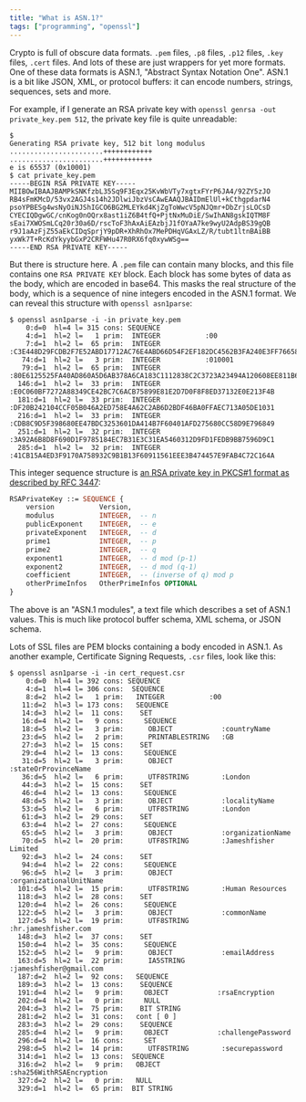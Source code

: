 ```yaml
---
title: "What is ASN.1?"
tags: ["programming", "openssl"]
---
```


Crypto is full of obscure data formats.
`.pem` files, `.p8` files, `.p12` files, `.key` files, `.cert` files.
And lots of these are just wrappers for yet more formats.
One of these data formats is ASN.1, "Abstract Syntax Notation One".
ASN.1 is a bit like JSON, XML, or protocol buffers:
it can encode numbers, strings, sequences, sets and more.

For example,
if I generate an RSA private key with `openssl genrsa -out private_key.pem 512`,
the private key file is quite unreadable:

```
$
Generating RSA private key, 512 bit long modulus
.......................++++++++++++
.......................++++++++++++
e is 65537 (0x10001)
$ cat private_key.pem
-----BEGIN RSA PRIVATE KEY-----
MIIBOwIBAAJBAMPkSNKfzbL35Sq9F3Eqx25KvWbVTy7xgtxFYrP6JA4/92ZY5zJO
RB4sFmKMcD/53vx2AGJ4s14h2JDlwiJbzVsCAwEAAQJBAIDmElUl+kCthgpdarN4
psoYPBESg4wsNyOiNJShIGCO6BG2MLEYkd4KjZgToWwcV5pNJQmr+DbZrjsLOCsD
CYECIQDgwGC/cnKog0nOQrx8ast1iZ6B4tfQ+PjtNxMuDiE/SwIhAN8gskIQTM8F
sEai7XWOSmLCq20r30a6D/rscToF3hAxAiEAzbjJ1fOYaA7ke9wyU2AdpBS39gQB
r9J1aAzFjZ55aEkCIDqSprjY9pDR+XhRhOx7MePDHqVGAxLZ/R/tubt1ltnBAiBB
yxWk7T+RcKdYkyybGxP2CRFWHu47R0RX6fq0xywWSg==
-----END RSA PRIVATE KEY-----
```

But there is structure here.
A `.pem` file can contain many blocks,
and this file contains one `RSA PRIVATE KEY` block.
Each block has some bytes of data as the body,
which are encoded in base64.
This masks the real structure of the body,
which is a sequence of nine integers
encoded in the ASN.1 format.
We can reveal this structure with `openssl asn1parse`:

```
$ openssl asn1parse -i -in private_key.pem
    0:d=0  hl=4 l= 315 cons: SEQUENCE
    4:d=1  hl=2 l=   1 prim:  INTEGER           :00
    7:d=1  hl=2 l=  65 prim:  INTEGER           :C3E448D29FCDB2F7E52ABD17712AC76E4ABD66D54F2EF182DC4562B3FA240E3FF76658E7324E441E2C16628C703FF9DEFC76006278B35E21D890E5C2225BCD5B
   74:d=1  hl=2 l=   3 prim:  INTEGER           :010001
   79:d=1  hl=2 l=  65 prim:  INTEGER           :80E6125525FA40AD860A5D6AB378A6CA183C1112838C2C3723A23494A120608EE811B630B11891DE0A8D9813A16C1C579A4D2509ABF836D9AE3B0B382B030981
  146:d=1  hl=2 l=  33 prim:  INTEGER           :E0C060BF7272A88349CE42BC7C6ACB75899E81E2D7D0F8F8ED37132E0E213F4B
  181:d=1  hl=2 l=  33 prim:  INTEGER           :DF20B242104CCF05B046A2ED758E4A62C2AB6D2BDF46BA0FFAEC713A05DE1031
  216:d=1  hl=2 l=  33 prim:  INTEGER           :CDB8C9D5F398680EE47BDC3253601DA414B7F60401AFD275680CC58D9E796849
  251:d=1  hl=2 l=  32 prim:  INTEGER           :3A92A6B8D8F690D1F9785184EC7B31E3C31EA5460312D9FD1FEDB9BB7596D9C1
  285:d=1  hl=2 l=  32 prim:  INTEGER           :41CB15A4ED3F9170A758932C9B1B13F60911561EEE3B474457E9FAB4C72C164A
```

This integer sequence structure is
[an RSA private key in PKCS#1 format as described by RFC 3447](https://tools.ietf.org/html/rfc3447#appendix-A.1.2):

```asn1
RSAPrivateKey ::= SEQUENCE {
    version           Version,
    modulus           INTEGER,  -- n
    publicExponent    INTEGER,  -- e
    privateExponent   INTEGER,  -- d
    prime1            INTEGER,  -- p
    prime2            INTEGER,  -- q
    exponent1         INTEGER,  -- d mod (p-1)
    exponent2         INTEGER,  -- d mod (q-1)
    coefficient       INTEGER,  -- (inverse of q) mod p
    otherPrimeInfos   OtherPrimeInfos OPTIONAL
}
```

The above is an "ASN.1 modules",
a text file which describes a set of ASN.1 values.
This is much like protocol buffer schema, XML schema, or JSON schema.

Lots of SSL files are PEM blocks containing a body encoded in ASN.1.
As another example, Certificate Signing Requests, `.csr` files,
look like this:

```
$ openssl asn1parse -i -in cert_request.csr
    0:d=0  hl=4 l= 392 cons: SEQUENCE
    4:d=1  hl=4 l= 306 cons:  SEQUENCE
    8:d=2  hl=2 l=   1 prim:   INTEGER           :00
   11:d=2  hl=3 l= 173 cons:   SEQUENCE
   14:d=3  hl=2 l=  11 cons:    SET
   16:d=4  hl=2 l=   9 cons:     SEQUENCE
   18:d=5  hl=2 l=   3 prim:      OBJECT            :countryName
   23:d=5  hl=2 l=   2 prim:      PRINTABLESTRING   :GB
   27:d=3  hl=2 l=  15 cons:    SET
   29:d=4  hl=2 l=  13 cons:     SEQUENCE
   31:d=5  hl=2 l=   3 prim:      OBJECT            :stateOrProvinceName
   36:d=5  hl=2 l=   6 prim:      UTF8STRING        :London
   44:d=3  hl=2 l=  15 cons:    SET
   46:d=4  hl=2 l=  13 cons:     SEQUENCE
   48:d=5  hl=2 l=   3 prim:      OBJECT            :localityName
   53:d=5  hl=2 l=   6 prim:      UTF8STRING        :London
   61:d=3  hl=2 l=  29 cons:    SET
   63:d=4  hl=2 l=  27 cons:     SEQUENCE
   65:d=5  hl=2 l=   3 prim:      OBJECT            :organizationName
   70:d=5  hl=2 l=  20 prim:      UTF8STRING        :Jameshfisher Limited
   92:d=3  hl=2 l=  24 cons:    SET
   94:d=4  hl=2 l=  22 cons:     SEQUENCE
   96:d=5  hl=2 l=   3 prim:      OBJECT            :organizationalUnitName
  101:d=5  hl=2 l=  15 prim:      UTF8STRING        :Human Resources
  118:d=3  hl=2 l=  28 cons:    SET
  120:d=4  hl=2 l=  26 cons:     SEQUENCE
  122:d=5  hl=2 l=   3 prim:      OBJECT            :commonName
  127:d=5  hl=2 l=  19 prim:      UTF8STRING        :hr.jameshfisher.com
  148:d=3  hl=2 l=  37 cons:    SET
  150:d=4  hl=2 l=  35 cons:     SEQUENCE
  152:d=5  hl=2 l=   9 prim:      OBJECT            :emailAddress
  163:d=5  hl=2 l=  22 prim:      IA5STRING         :jameshfisher@gmail.com
  187:d=2  hl=2 l=  92 cons:   SEQUENCE
  189:d=3  hl=2 l=  13 cons:    SEQUENCE
  191:d=4  hl=2 l=   9 prim:     OBJECT            :rsaEncryption
  202:d=4  hl=2 l=   0 prim:     NULL
  204:d=3  hl=2 l=  75 prim:    BIT STRING
  281:d=2  hl=2 l=  31 cons:   cont [ 0 ]
  283:d=3  hl=2 l=  29 cons:    SEQUENCE
  285:d=4  hl=2 l=   9 prim:     OBJECT            :challengePassword
  296:d=4  hl=2 l=  16 cons:     SET
  298:d=5  hl=2 l=  14 prim:      UTF8STRING        :securepassword
  314:d=1  hl=2 l=  13 cons:  SEQUENCE
  316:d=2  hl=2 l=   9 prim:   OBJECT            :sha256WithRSAEncryption
  327:d=2  hl=2 l=   0 prim:   NULL
  329:d=1  hl=2 l=  65 prim:  BIT STRING
```

